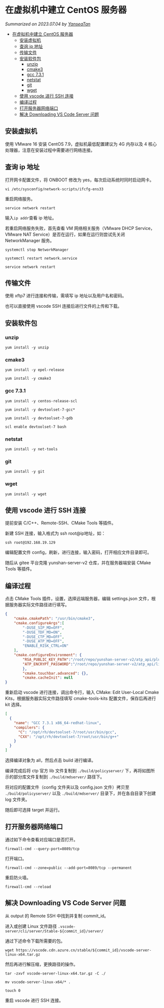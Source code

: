 # 在虚拟机中建立 CentOS 服务器

*Summarized on 2023.07.04 by [YanseaTan](https://yansea.cc)*

- [在虚拟机中建立 CentOS 服务器](#在虚拟机中建立-centos-服务器)
  - [安装虚拟机](#安装虚拟机)
  - [查询 ip 地址](#查询-ip-地址)
  - [传输文件](#传输文件)
  - [安装软件包](#安装软件包)
    - [unzip](#unzip)
    - [cmake3](#cmake3)
    - [gcc 7.3.1](#gcc-731)
    - [netstat](#netstat)
    - [git](#git)
    - [wget](#wget)
  - [使用 vscode 进行 SSH 连接](#使用-vscode-进行-ssh-连接)
  - [编译过程](#编译过程)
  - [打开服务器网络端口](#打开服务器网络端口)
  - [解决 Downloading VS Code Server 问题](#解决-downloading-vs-code-server-问题)

## 安装虚拟机

使用 VMware 16 安装 CentOS 7.9，虚拟机最低配置建议为 4G 内存以及 4 核心处理器，注意在安装过程中需要进行网络连接。

## 查询 ip 地址

打开网卡配置文件，将 ONBOOT 修改为 yes，每次启动系统时同时启动网卡。

`vi /etc/sysconfig/network-scripts/ifcfg-ens33`

重启网络服务。

`service network restart`

输入`ip addr`查看 ip 地址。

若重启网络服务失败，首先查看 VM 网络相关服务（VMware DHCP Service，VMware NAT Service）是否在运行，如果在运行则尝试先关闭 NetworkManager 服务。

`systemctl stop NetworkManager`

`systemctl restart network.service`

`service network restart`

## 传输文件

使用 xftp7 进行连接和传输，需填写 ip 地址以及用户名和密码。

也可以直接使用 vscode SSH 连接后进行文件的上传和下载。

## 安装软件包

### unzip

`yum install -y unzip`

### cmake3

`yum install -y epel-release`

`yum install -y cmake3`

### gcc 7.3.1

`yum install -y centos-release-scl`

`yum install -y devtoolset-7-gcc*`

`yum install -y devtoolset-7-gdb`

`scl enable devtoolset-7 bash`

### netstat

`yum install -y net-tools`

### git

`yum install -y git`

### wget

`yum install -y wget`

## 使用 vscode 进行 SSH 连接

提前安装 C/C++、Remote-SSH、CMake Tools 等插件。

新建 SSH 连接，输入格式为 ssh root@ip地址，如：

`ssh root@192.168.19.129`

编辑配置文件 config，刷新，进行连接，输入密码，打开相应文件目录即可。

随后从 gitee 平台克隆 yunshan-server-v2 仓库，并在服务器端安装 CMake Tools 等插件。

## 编译过程

点击 CMake Tools 插件，设置，选择远端服务器，编辑 settings.json 文件，根据服务器实际文件路径进行填写。

```json
{
    "cmake.cmakePath": "/usr/bin/cmake3",
    "cmake.configureArgs":[
        "-DUSE_SIP_MD=OFF",
        "-DUSE_TDF_MD=ON",
        "-DUSE_CTP_MD=OFF",
        "-DUSE_ATP_MD=OFF",
        "ENABLE_RISK_CTRL=ON"
    ],
    "cmake.configureEnvironment": {
        "RSA_PUBLIC_KEY_PATH":"/root/repo/yunshan-server-v2/atp_api/plugins/rsa_public_key.pem",
        "ATP_ENCRYPT_PASSWORD":"/root/repo/yunshan-server-v2/atp_api/lib/librsa_2048_encrypt.so"
        },
        "cmake.touchbar.advanced": {},
        "cmake.cacheInit": null
}
```

重新启动 vscode 进行连接，调出命令行，输入 CMake: Edit User-Local Cmake Kits，根据服务器实际文件路径填写 cmake-tools-kits 配置文件，保存后再进行 kit 选择。

```json
[
  {
    "name": "GCC 7.3.1 x86_64-redhat-linux",
    "compilers": {
      "C": "/opt/rh/devtoolset-7/root/usr/bin/gcc",
      "CXX": "/opt/rh/devtoolset-7/root/usr/bin/g++"
    }
  }
]
```

选择编译对象为 all，然后点击 build 进行编译。

编译完成后将 ctp 官方 lib 文件复制到 `./build/policyserver/` 下，再将如图所示的部分库文件复制到 `./build/mdserver/` 路径下。

将对应的配置文件（config 文件夹以及 config.json 文件）拷贝至 `./build/policyserver/` 以及 `./build/mdserver/` 目录下，并在各自目录下创建 log 文件夹。

随后即可选择 target 并运行。

## 打开服务器网络端口

通过如下命令查看对应端口是否打开。

`firewall-cmd --query-port=8089/tcp`

打开端口。

`firewall-cmd --zone=public --add-port=8089/tcp --permanent`

重启防火墙。

`firewall-cmd --reload`

## 解决 Downloading VS Code Server 问题

从 output 的 Remote SSH 中找到并复制 commit_id。

进入或创建 Linux 文件路径 `.vscode-server/cli/server/Stable-${commit_id}/server/`

通过下述命令下载所需要的包。

`wget https://vscode.cdn.azure.cn/stable/${commit_id}/vscode-server-linux-x64.tar.gz`

然后再进行解压缩，更换路径的操作。

`tar -zxvf vscode-server-linux-x64.tar.gz -C ./`

`mv vscode-server-linux-x64/* .`

`touch 0`

重启 vscode 进行 SSH 连接。